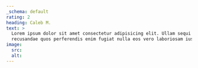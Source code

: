 ```yaml
---
_schema: default
rating: 2
heading: Caleb M.
text: >
  Lorem ipsum dolor sit amet consectetur adipisicing elit. Ullam sequi
  recusandae quos perferendis enim fugiat nulla eos vero laboriosam iusto!
image:
  src:
  alt:
---
```

